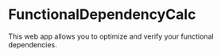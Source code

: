 FunctionalDependencyCalc
========================

This web app allows you to optimize and verify your functional dependencies.
